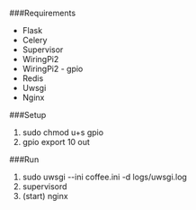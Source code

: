 ###Requirements

- Flask
- Celery
- Supervisor
- WiringPi2
- WiringPi2 - gpio
- Redis
- Uwsgi
- Nginx

###Setup
 1. sudo chmod u+s gpio
 2. gpio export 10 out
 
###Run
1. sudo uwsgi --ini coffee.ini -d logs/uwsgi.log
2. supervisord
3. (start) nginx
 

